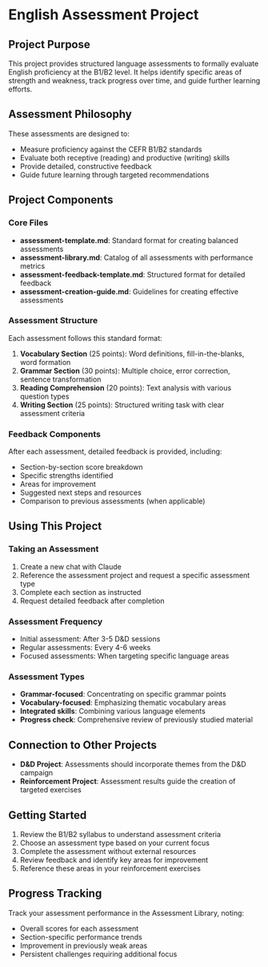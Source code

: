   # English Assessment Project

## Project Purpose
This project provides structured language assessments to formally evaluate English proficiency at the B1/B2 level. It helps identify specific areas of strength and weakness, track progress over time, and guide further learning efforts.

## Assessment Philosophy
These assessments are designed to:
- Measure proficiency against the CEFR B1/B2 standards
- Evaluate both receptive (reading) and productive (writing) skills
- Provide detailed, constructive feedback
- Guide future learning through targeted recommendations

## Project Components

### Core Files
- **assessment-template.md**: Standard format for creating balanced assessments
- **assessment-library.md**: Catalog of all assessments with performance metrics
- **assessment-feedback-template.md**: Structured format for detailed feedback
- **assessment-creation-guide.md**: Guidelines for creating effective assessments

### Assessment Structure
Each assessment follows this standard format:
1. **Vocabulary Section** (25 points): Word definitions, fill-in-the-blanks, word formation
2. **Grammar Section** (30 points): Multiple choice, error correction, sentence transformation
3. **Reading Comprehension** (20 points): Text analysis with various question types
4. **Writing Section** (25 points): Structured writing task with clear assessment criteria

### Feedback Components
After each assessment, detailed feedback is provided, including:
- Section-by-section score breakdown
- Specific strengths identified
- Areas for improvement
- Suggested next steps and resources
- Comparison to previous assessments (when applicable)

## Using This Project

### Taking an Assessment
1. Create a new chat with Claude
2. Reference the assessment project and request a specific assessment type
3. Complete each section as instructed
4. Request detailed feedback after completion

### Assessment Frequency
- Initial assessment: After 3-5 D&D sessions
- Regular assessments: Every 4-6 weeks
- Focused assessments: When targeting specific language areas

### Assessment Types
- **Grammar-focused**: Concentrating on specific grammar points
- **Vocabulary-focused**: Emphasizing thematic vocabulary areas
- **Integrated skills**: Combining various language elements
- **Progress check**: Comprehensive review of previously studied material

## Connection to Other Projects
- **D&D Project**: Assessments should incorporate themes from the D&D campaign
- **Reinforcement Project**: Assessment results guide the creation of targeted exercises

## Getting Started
1. Review the B1/B2 syllabus to understand assessment criteria
2. Choose an assessment type based on your current focus
3. Complete the assessment without external resources
4. Review feedback and identify key areas for improvement
5. Reference these areas in your reinforcement exercises

## Progress Tracking
Track your assessment performance in the Assessment Library, noting:
- Overall scores for each assessment
- Section-specific performance trends
- Improvement in previously weak areas
- Persistent challenges requiring additional focus